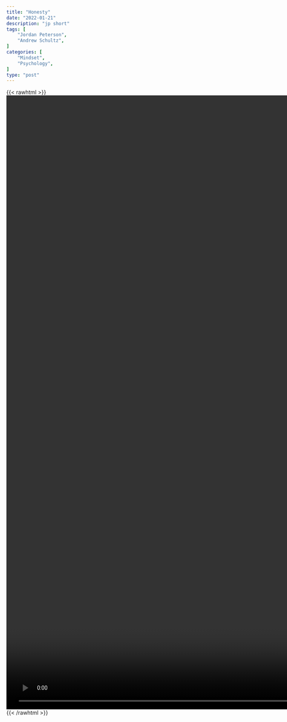 ```yaml
---
title: "Honesty"
date: "2022-01-21"
description: "jp short"
tags: [
    "Jordan Peterson",
    "Andrew Schultz",
]
categories: [
    "Mindset",
    "Psychology",
]
type: "post"
---
```

{{< rawhtml >}}
    <video style="height:40vh;width:auto" overflow="hidden" controls>
        <source src="https://clips.dev00ps.com/Jordan_Peterson/honesty.mp4" type="video/mp4"> 
    </video>
{{< /rawhtml >}}